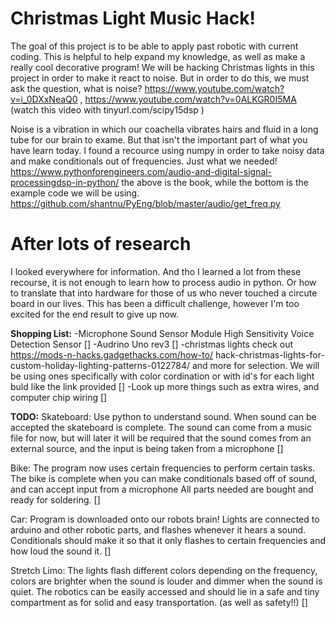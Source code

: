 # Christmas Light Music Hack!

The goal of this project is to be able to apply past robotic with current coding. This is helpful 
to help expand my knowledge, as well as make a really cool decorative program! We will be hacking 
Christmas lights in this project in order to make it react to noise. But in order to do this, we 
must ask the question, what is noise? https://www.youtube.com/watch?v=i_0DXxNeaQ0 , 
https://www.youtube.com/watch?v=0ALKGR0I5MA (watch this video with tinyurl.com/scipy15dsp )

Noise is a vibration in which our coachella vibrates hairs and fluid in a long tube for our brain
to exame. But that isn't the important part of what you have learn today. I found a recource using
numpy in order to take noisy data and make conditionals out of frequencies. Just what we needed!
https://www.pythonforengineers.com/audio-and-digital-signal-processingdsp-in-python/
the above is the book, while the bottom is the example code we will be using.
https://github.com/shantnu/PyEng/blob/master/audio/get_freq.py

# After lots of research
I looked everywhere for information. And tho I learned a lot from these recourse, it is not enough 
to learn how to process audio in python. Or how to translate that into hardware for those of us
who never touched a circute board in our lives. This has been a difficult challenge, however I'm 
too excited for the end result to give up now.

**Shopping List:**
-Microphone Sound Sensor Module High Sensitivity Voice Detection Sensor []
-Audrino Uno rev3 []
-christmas lights check out https://mods-n-hacks.gadgethacks.com/how-to/
hack-christmas-lights-for-custom-holiday-lighting-patterns-0122784/ and more for selection. We 
will be using ones specifically with color cordination or with id's for each light buld like the 
link provided []
-Look up more things such as extra wires, and computer chip wiring []

**TODO:**
Skateboard: Use python to understand sound. When sound can be accepted the skateboard is complete. 
The sound can come from a music file for now, but will later it will be required that the sound 
comes from an external source, and the input is being taken from a microphone []

Bike: The program now uses certain frequencies to perform certain tasks. The bike is complete when 
you can make conditionals based off of sound, and can accept input from a microphone All parts 
needed are bought and ready for soldering. []

Car: Program is downloaded onto our robots brain! Lights are connected to arduino and other 
robotic parts, and flashes whenever it hears a sound. Conditionals should make it so that it only 
flashes to certain frequencies and how loud the sound it. []

Stretch Limo: The lights flash different colors depending on the frequency, colors are brighter 
when the sound is louder and dimmer when the sound is quiet. The robotics can be easily accessed 
and should lie in a safe and tiny compartment as for solid and easy transportation. (as well as 
safety!!) []